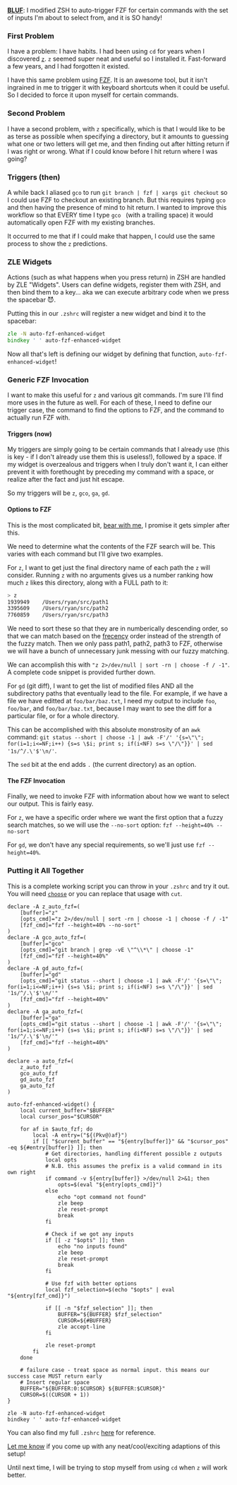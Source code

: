 **[BLUF](https://en.wikipedia.org/wiki/BLUF_(communication))**: I modified ZSH to auto-trigger FZF for certain commands with the set of inputs I'm about to select from, and it is SO handy!

### First Problem

I have a problem: I have habits. I had been using `cd` for years when I discovered [`z`](https://github.com/rupa/z). `z` seemed super neat and useful so I installed it. Fast-forward a few years, and I had forgotten it existed.

I have this same problem using [FZF](https://github.com/junegunn/fzf). It is an awesome tool, but it isn't ingrained in me to trigger it with keyboard shortcuts when it could be useful. So I decided to force it upon myself for certain commands.

### Second Problem

I have a second problem, with `z` specifically, which is that I would like to be as terse as possible when specifying a directory, but it amounts to guessing what one or two letters will get me, and then finding out after hitting return if I was right or wrong. What if I could know before I hit return where I was going?

### Triggers (then)

A while back I aliased `gco` to run `git branch | fzf | xargs git checkout` so I could use FZF to checkout an existing branch. But this requires typing `gco` and then having the presence of mind to hit return. I wanted to improve this workflow so that EVERY time I type `gco ` (with a trailing space) it would automatically open FZF with my existing branches.

It occurred to me that if I could make that happen, I could use the same process to show the `z` predictions.

### ZLE Widgets

Actions (such as what happens when you press return) in ZSH are handled by ZLE "Widgets". Users can define widgets, register them with ZSH, and then bind them to a key... aka we can execute arbitrary code when we press the spacebar 😈.

Putting this in our `.zshrc` will register a new widget and bind it to the spacebar:
```zsh
zle -N auto-fzf-enhanced-widget
bindkey ' ' auto-fzf-enhanced-widget
```

Now all that's left is defining our widget by defining that function, `auto-fzf-enhanced-widget`!

### Generic FZF Invocation

I want to make this useful for `z` and various git commands. I'm sure I'll find more uses in the future as well. For each of these, I need to define our trigger case, the command to find the options to FZF, and the command to actually run FZF with.

#### Triggers (now)

My triggers are simply going to be certain commands that I already use (this is key - if I don't already use them this is useless!), followed by a space. If my widget is overzealous and triggers when I truly don't want it, I can either prevent it with forethought by preceding my command with a space, or realize after the fact and just hit escape.

So my triggers will be `z`, `gco`, `ga`, `gd`.

#### Options to FZF


This is the most complicated bit, [bear with me](https://knowyourmeme.com/photos/1358234-pun), I promise it gets simpler after this.

We need to determine what the contents of the FZF search will be. This varies with each command but I'll give two examples.

For `z`, I want to get just the final directory name of each path the `z` will consider. Running `z` with no arguments gives us a number ranking how much `z` likes this directory, along with a FULL path to it:

```zsh
> z
1939949    /Users/ryan/src/path1
3395609    /Users/ryan/src/path2
7760859    /Users/ryan/src/path3
```

We need to sort these so that they are in numberically descending order, so that we can match based on the [frecency](https://github.com/rupa/z/blob/master/README#L80) order instead of the strength of the fuzzy match. Then we only pass path1, path2, path3 to FZF, otherwise we will have a bunch of unnecessary junk messing with our fuzzy matching.

We can accomplish this with `"z 2>/dev/null | sort -rn | choose -f / -1"`. A complete code snippet is provided further down.

For `gd` (git diff), I want to get the list of modified files AND all the subdirectory paths that eventually lead to the file. For example, if we have a file we have editted at `foo/bar/baz.txt`, I need my output to include `foo`, `foo/bar`, and `foo/bar/baz.txt`, because I may want to see the diff for a particular file, or for a whole directory.

This can be accomplished with this absolute monstrosity of an `awk` command: `git status --short | choose -1 | awk -F'/' '{s=\"\"; for(i=1;i<=NF;i++) {s=s \$i; print s; if(i<NF) s=s \"/\"}}' | sed '1s/^/.\'$'\n/'`.

The `sed` bit at the end adds `.` (the current directory) as an option.

#### The FZF Invocation

Finally, we need to invoke FZF with information about how we want to select our output. This is fairly easy.

For `z`, we have a specific order where we want the first option that a fuzzy search matches, so we will use the `--no-sort` option: `fzf --height=40% --no-sort`

For `gd`, we don't have any special requirements, so we'll just use `fzf --height=40%`.

### Putting it All Together

This is a complete working script you can throw in your `.zshrc` and try it out. You will need [`choose`](https://github.com/theryangeary/choose?tab=readme-ov-file#installing-from-package-managers) or you can replace that usage with `cut`.

```
declare -A z_auto_fzf=(
    [buffer]="z"
    [opts_cmd]="z 2>/dev/null | sort -rn | choose -1 | choose -f / -1"
    [fzf_cmd]="fzf --height=40% --no-sort"
)
declare -A gco_auto_fzf=(
    [buffer]="gco"
    [opts_cmd]="git branch | grep -vE \"^\\*\" | choose -1"
    [fzf_cmd]="fzf --height=40%"
)
declare -A gd_auto_fzf=(
    [buffer]="gd"
    [opts_cmd]="git status --short | choose -1 | awk -F'/' '{s=\"\"; for(i=1;i<=NF;i++) {s=s \$i; print s; if(i<NF) s=s \"/\"}}' | sed '1s/^/.\'$'\n/'"
    [fzf_cmd]="fzf --height=40%"
)
declare -A ga_auto_fzf=(
    [buffer]="ga"
    [opts_cmd]="git status --short | choose -1 | awk -F'/' '{s=\"\"; for(i=1;i<=NF;i++) {s=s \$i; print s; if(i<NF) s=s \"/\"}}' | sed '1s/^/.\'$'\n/'"
    [fzf_cmd]="fzf --height=40%"
)

declare -a auto_fzf=(
    z_auto_fzf
    gco_auto_fzf
    gd_auto_fzf
    ga_auto_fzf
)

auto-fzf-enhanced-widget() {
    local current_buffer="$BUFFER"
    local cursor_pos="$CURSOR"

    for af in $auto_fzf; do
        local -A entry=("${(Pkv@)af}")
        if [[ "$current_buffer" == "${entry[buffer]}" && "$cursor_pos" -eq ${#entry[buffer]} ]]; then
            # Get directories, handling different possible z outputs
            local opts
            # N.B. this assumes the prefix is a valid command in its own right
            if command -v ${entry[buffer]} >/dev/null 2>&1; then
                opts=$(eval "${entry[opts_cmd]}")
            else
                echo "opt command not found"
                zle beep
                zle reset-prompt
                break
            fi

            # Check if we got any inputs
            if [[ -z "$opts" ]]; then
                echo "no inputs found"
                zle beep
                zle reset-prompt
                break
            fi

            # Use fzf with better options
            local fzf_selection=$(echo "$opts" | eval "${entry[fzf_cmd]}")

            if [[ -n "$fzf_selection" ]]; then
                BUFFER="${BUFFER} $fzf_selection"
                CURSOR=${#BUFFER}
                zle accept-line
            fi

            zle reset-prompt
        fi
    done

    # failure case - treat space as normal input. this means our success case MUST return early
    # Insert regular space
    BUFFER="${BUFFER:0:$CURSOR} ${BUFFER:$CURSOR}"
    CURSOR=$((CURSOR + 1))
}

zle -N auto-fzf-enhanced-widget
bindkey ' ' auto-fzf-enhanced-widget
```

You can also find my full `.zshrc` [here](https://github.com/theryangeary/dotfiles/blob/master/zsh/.zshrc) for reference.

[Let me know](https://github.com/theryangeary/dotfiles/issues) if you come up with any neat/cool/exciting adaptions of this setup!

Until next time, I will be trying to stop myself from using `cd` when `z` will work better.
